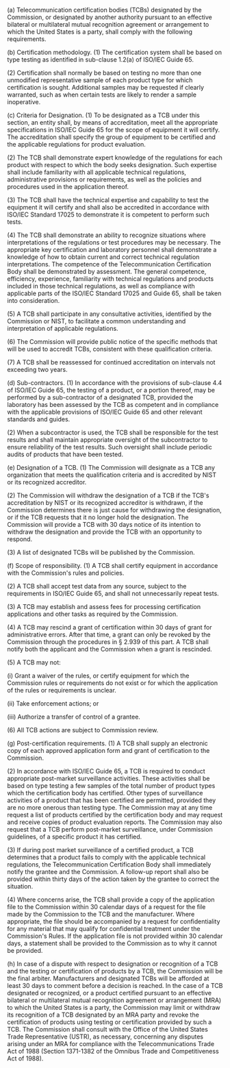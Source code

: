 (a) Telecommunication certification bodies (TCBs) designated by the Commission, or designated by another authority pursuant to an effective bilateral or multilateral mutual recognition agreement or arrangement to which the United States is a party, shall comply with the following requirements.

(b) Certification methodology. (1) The certification system shall be based on type testing as identified in sub-clause 1.2(a) of ISO/IEC Guide 65.

(2) Certification shall normally be based on testing no more than one unmodified representative sample of each product type for which certification is sought. Additional samples may be requested if clearly warranted, such as when certain tests are likely to render a sample inoperative.

(c) Criteria for Designation. (1) To be designated as a TCB under this section, an entity shall, by means of accreditation, meet all the appropriate specifications in ISO/IEC Guide 65 for the scope of equipment it will certify. The accreditation shall specify the group of equipment to be certified and the applicable regulations for product evaluation.

(2) The TCB shall demonstrate expert knowledge of the regulations for each product with respect to which the body seeks designation. Such expertise shall include familiarity with all applicable technical regulations, administrative provisions or requirements, as well as the policies and procedures used in the application thereof.

(3) The TCB shall have the technical expertise and capability to test the equipment it will certify and shall also be accredited in accordance with ISO/IEC Standard 17025 to demonstrate it is competent to perform such tests.

(4) The TCB shall demonstrate an ability to recognize situations where interpretations of the regulations or test procedures may be necessary. The appropriate key certification and laboratory personnel shall demonstrate a knowledge of how to obtain current and correct technical regulation interpretations. The competence of the Telecommunication Certification Body shall be demonstrated by assessment. The general competence, efficiency, experience, familiarity with technical regulations and products included in those technical regulations, as well as compliance with applicable parts of the ISO/IEC Standard 17025 and Guide 65, shall be taken into consideration.

(5) A TCB shall participate in any consultative activities, identified by the Commission or NIST, to facilitate a common understanding and interpretation of applicable regulations.

(6) The Commission will provide public notice of the specific methods that will be used to accredit TCBs, consistent with these qualification criteria.

(7) A TCB shall be reassessed for continued accreditation on intervals not exceeding two years.

(d) Sub-contractors. (1) In accordance with the provisions of sub-clause 4.4 of ISO/IEC Guide 65, the testing of a product, or a portion thereof, may be performed by a sub-contractor of a designated TCB, provided the laboratory has been assessed by the TCB as competent and in compliance with the applicable provisions of ISO/IEC Guide 65 and other relevant standards and guides.

(2) When a subcontractor is used, the TCB shall be responsible for the test results and shall maintain appropriate oversight of the subcontractor to ensure reliability of the test results. Such oversight shall include periodic audits of products that have been tested.

(e) Designation of a TCB. (1) The Commission will designate as a TCB any organization that meets the qualification criteria and is accredited by NIST or its recognized accreditor.

(2) The Commission will withdraw the designation of a TCB if the TCB's accreditation by NIST or its recognized accreditor is withdrawn, if the Commission determines there is just cause for withdrawing the designation, or if the TCB requests that it no longer hold the designation. The Commission will provide a TCB with 30 days notice of its intention to withdraw the designation and provide the TCB with an opportunity to respond.

(3) A list of designated TCBs will be published by the Commission.
                                    

(f) Scope of responsibility. (1) A TCB shall certify equipment in accordance with the Commission's rules and policies.

(2) A TCB shall accept test data from any source, subject to the requirements in ISO/IEC Guide 65, and shall not unnecessarily repeat tests.

(3) A TCB may establish and assess fees for processing certification applications and other tasks as required by the Commission.

(4) A TCB may rescind a grant of certification within 30 days of grant for administrative errors. After that time, a grant can only be revoked by the Commission through the procedures in § 2.939 of this part. A TCB shall notify both the applicant and the Commission when a grant is rescinded.

(5) A TCB may not:

(i) Grant a waiver of the rules, or certify equipment for which the Commission rules or requirements do not exist or for which the application of the rules or requirements is unclear.

(ii) Take enforcement actions; or

(iii) Authorize a transfer of control of a grantee.

(6) All TCB actions are subject to Commission review.

(g) Post-certification requirements. (1) A TCB shall supply an electronic copy of each approved application form and grant of certification to the Commission.

(2) In accordance with ISO/IEC Guide 65, a TCB is required to conduct appropriate post-market surveillance activities. These activities shall be based on type testing a few samples of the total number of product types which the certification body has certified. Other types of surveillance activities of a product that has been certified are permitted, provided they are no more onerous than testing type. The Commission may at any time request a list of products certified by the certification body and may request and receive copies of product evaluation reports. The Commission may also request that a TCB perform post-market surveillance, under Commission guidelines, of a specific product it has certified.

(3) If during post market surveillance of a certified product, a TCB determines that a product fails to comply with the applicable technical regulations, the Telecommunication Certification Body shall immediately notify the grantee and the Commission. A follow-up report shall also be provided within thirty days of the action taken by the grantee to correct the situation.

(4) Where concerns arise, the TCB shall provide a copy of the application file to the Commission within 30 calendar days of a request for the file made by the Commission to the TCB and the manufacturer. Where appropriate, the file should be accompanied by a request for confidentiality for any material that may qualify for confidential treatment under the Commission's Rules. If the application file is not provided within 30 calendar days, a statement shall be provided to the Commission as to why it cannot be provided.

(h) In case of a dispute with respect to designation or recognition of a TCB and the testing or certification of products by a TCB, the Commission will be the final arbiter. Manufacturers and designated TCBs will be afforded at least 30 days to comment before a decision is reached. In the case of a TCB designated or recognized, or a product certified pursuant to an effective bilateral or multilateral mutual recognition agreement or arrangement (MRA) to which the United States is a party, the Commission may limit or withdraw its recognition of a TCB designated by an MRA party and revoke the certification of products using testing or certification provided by such a TCB. The Commission shall consult with the Office of the United States Trade Representative (USTR), as necessary, concerning any disputes arising under an MRA for compliance with the Telecommunications Trade Act of 1988 (Section 1371-1382 of the Omnibus Trade and Competitiveness Act of 1988).

